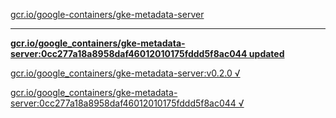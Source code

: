 [gcr.io/google-containers/gke-metadata-server](https://hub.docker.com/r/sqeven/gke-metadata-server/tags/) 

----
**[gcr.io/google_containers/gke-metadata-server:0cc277a18a8958daf46012010175fddd5f8ac044 updated](https://hub.docker.com/r/sqeven/gke-metadata-server/tags/)**

[gcr.io/google_containers/gke-metadata-server:v0.2.0 √](https://hub.docker.com/r/sqeven/gke-metadata-server/tags/)

[gcr.io/google_containers/gke-metadata-server:0cc277a18a8958daf46012010175fddd5f8ac044 √](https://hub.docker.com/r/sqeven/gke-metadata-server/tags/)

